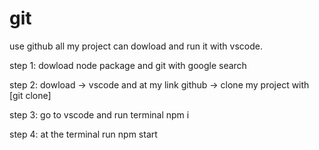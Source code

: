 # git
use github
all my project can dowload and run it with vscode.

step 1: dowload node package and git with google search

step 2: dowload -> vscode and at my link github -> clone my project with [git clone]

step 3: go to vscode and run terminal npm i

step 4: at the terminal run npm start
